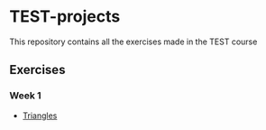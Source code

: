 # TEST-projects
This repository contains all the exercises made in the TEST course


## Exercises
### Week 1
- [Triangles](https://github.com/ERPedersen/TEST-projects/tree/week-1-triangles)
